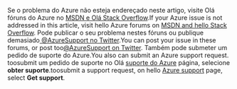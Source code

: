 <span data-ttu-id="0f2c8-101">Se o problema do Azure não esteja endereçado neste artigo, visite Olá fóruns do Azure no [MSDN e Olá Stack Overflow](https://azure.microsoft.com/support/forums/).</span><span class="sxs-lookup"><span data-stu-id="0f2c8-101">If your Azure issue is not addressed in this article, visit hello Azure forums on [MSDN and hello Stack Overflow](https://azure.microsoft.com/support/forums/).</span></span> <span data-ttu-id="0f2c8-102">Pode publicar o seu problema nestes fóruns ou publique demasiado[ @AzureSupport no Twitter](https://twitter.com/AzureSupport).</span><span class="sxs-lookup"><span data-stu-id="0f2c8-102">You can post your issue in these forums, or post too[@AzureSupport on Twitter](https://twitter.com/AzureSupport).</span></span> <span data-ttu-id="0f2c8-103">Também pode submeter um pedido de suporte do Azure.</span><span class="sxs-lookup"><span data-stu-id="0f2c8-103">You also can submit an Azure support request.</span></span> <span data-ttu-id="0f2c8-104">toosubmit um pedido de suporte no Olá [suporte do Azure](https://azure.microsoft.com/support/options/) página, selecione **obter suporte**.</span><span class="sxs-lookup"><span data-stu-id="0f2c8-104">toosubmit a support request, on hello [Azure support](https://azure.microsoft.com/support/options/) page, select **Get support**.</span></span>


